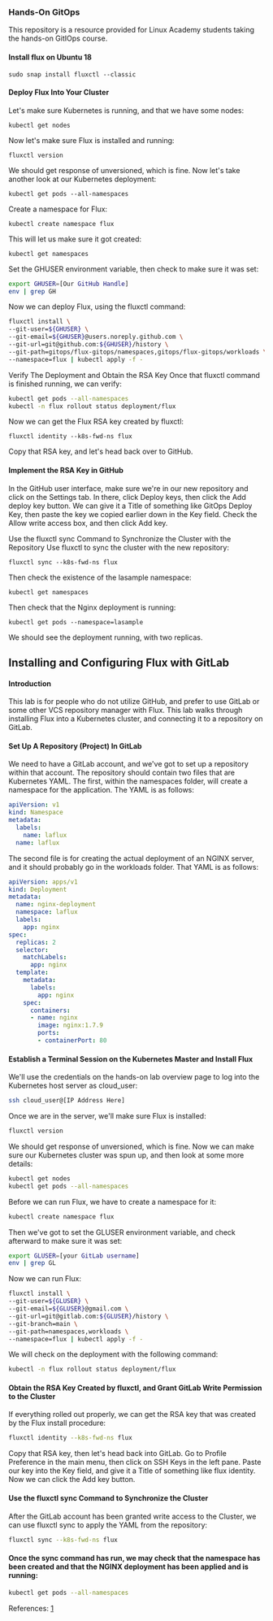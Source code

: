 ### Hands-On GitOps

This repository is a resource provided for Linux Academy students taking the hands-on GitIOps course.

#### Install flux on Ubuntu 18

```sudo snap install fluxctl --classic```

#### Deploy Flux Into Your Cluster
Let's make sure Kubernetes is running, and that we have some nodes:

```kubectl get nodes```

Now let's make sure Flux is installed and running:

```fluxctl version```

We should get response of unversioned, which is fine. Now let's take another look at our Kubernetes deployment:

```kubectl get pods --all-namespaces```

Create a namespace for Flux:

```kubectl create namespace flux```

This will let us make sure it got created:

```kubectl get namespaces```

Set the GHUSER environment variable, then check to make sure it was set:
```bash
export GHUSER=[Our GitHub Handle]
env | grep GH
```

Now we can deploy Flux, using the fluxctl command:
```bash
fluxctl install \
--git-user=${GHUSER} \
--git-email=${GHUSER}@users.noreply.github.com \
--git-url=git@github.com:${GHUSER}/history \
--git-path=gitops/flux-gitops/namespaces,gitops/flux-gitops/workloads \
--namespace=flux | kubectl apply -f -
```

Verify The Deployment and Obtain the RSA Key
Once that fluxctl command is finished running, we can verify:
```bash
kubectl get pods --all-namespaces
kubectl -n flux rollout status deployment/flux
```

Now we can get the Flux RSA key created by fluxctl:

```fluxctl identity --k8s-fwd-ns flux```

Copy that RSA key, and let's head back over to GitHub.

#### Implement the RSA Key in GitHub
In the GitHub user interface, make sure we're in our new repository and click on the Settings tab. In there, click Deploy keys, then click the Add deploy key button. We can give it a Title of something like GitOps Deploy Key, then paste the key we copied earlier down in the Key field. Check the Allow write access box, and then click Add key.

Use the fluxctl sync Command to Synchronize the Cluster with the Repository
Use fluxctl to sync the cluster with the new repository:

```fluxctl sync --k8s-fwd-ns flux```

Then check the existence of the lasample namespace:

```kubectl get namespaces```

Then check that the Nginx deployment is running:

```kubectl get pods --namespace=lasample```

We should see the deployment running, with two replicas.

## Installing and Configuring Flux with GitLab

#### Introduction
This lab is for people who do not utilize GitHub, and prefer to use GitLab or some other VCS repository manager with Flux. This lab walks through installing Flux into a Kubernetes cluster, and connecting it to a repository on GitLab.

#### Set Up A Repository (Project) In GitLab
We need to have a GitLab account, and we've got to set up a repository within that account. The repository should contain two files that are Kubernetes YAML. The first, within the namespaces folder, will create a namespace for the application. The YAML is as follows:
```yaml
apiVersion: v1
kind: Namespace
metadata:
  labels:
    name: laflux
  name: laflux
```

The second file is for creating the actual deployment of an NGINX server, and it should probably go in the workloads folder. That YAML is as follows:
```yaml
apiVersion: apps/v1
kind: Deployment
metadata:
  name: nginx-deployment
  namespace: laflux
  labels:
    app: nginx
spec:
  replicas: 2
  selector:
    matchLabels:
      app: nginx
  template:
    metadata:
      labels:
        app: nginx
    spec:
      containers:
      - name: nginx
        image: nginx:1.7.9
        ports:
        - containerPort: 80
```
#### Establish a Terminal Session on the Kubernetes Master and Install Flux
We'll use the credentials on the hands-on lab overview page to log into the Kubernetes host server as cloud_user:
```bash
ssh cloud_user@[IP Address Here]
```

Once we are in the server, we'll make sure Flux is installed:
```bash
fluxctl version
```

We should get response of unversioned, which is fine. Now we can make sure our Kubernetes cluster was spun up, and then look at some more details:

```bash
kubectl get nodes
kubectl get pods --all-namespaces
```

Before we can run Flux, we have to create a namespace for it:
```bash
kubectl create namespace flux
```

Then we've got to set the GLUSER environment variable, and check afterward to make sure it was set:
```bash
export GLUSER=[your GitLab username]
env | grep GL
```

Now we can run Flux:

```bash
fluxctl install \
--git-user=${GLUSER} \
--git-email=${GLUSER}@gmail.com \
--git-url=git@gitlab.com:${GLUSER}/history \
--git-branch=main \
--git-path=namespaces,workloads \
--namespace=flux | kubectl apply -f -
```

We will check on the deployment with the following command:

```bash
kubectl -n flux rollout status deployment/flux
```

#### Obtain the RSA Key Created by fluxctl, and Grant GitLab Write Permission to the Cluster
If everything rolled out properly, we can get the RSA key that was created by the Flux install procedure:
```bash
fluxctl identity --k8s-fwd-ns flux
```

Copy that RSA key, then let's head back into GitLab. Go to Profile Preference in the main menu, then click on SSH Keys in the left pane. Paste our key into the Key field, and give it a Title of something like flux identity. Now we can click the Add key button.

#### Use the fluxctl sync Command to Synchronize the Cluster
After the GitLab account has been granted write access to the Cluster, we can use fluxctl sync to apply the YAML from the repository:
```bash
fluxctl sync --k8s-fwd-ns flux
```
#### Once the sync command has run, we may check that the namespace has been created and that the NGINX deployment has been applied and is running:

```bash
kubectl get pods --all-namespaces
```

References:
[1](https://github.com/linuxacademy/content-gitops)